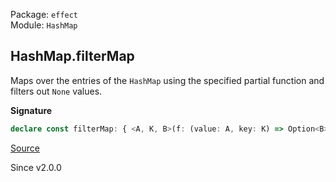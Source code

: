 Package: `effect`<br />
Module: `HashMap`<br />

## HashMap.filterMap

Maps over the entries of the `HashMap` using the specified partial function
and filters out `None` values.

**Signature**

```ts
declare const filterMap: { <A, K, B>(f: (value: A, key: K) => Option<B>): (self: HashMap<K, A>) => HashMap<K, B>; <K, A, B>(self: HashMap<K, A>, f: (value: A, key: K) => Option<B>): HashMap<K, B>; }
```

[Source](https://github.com/Effect-TS/effect/tree/main/packages/effect/src/HashMap.ts#L456)

Since v2.0.0